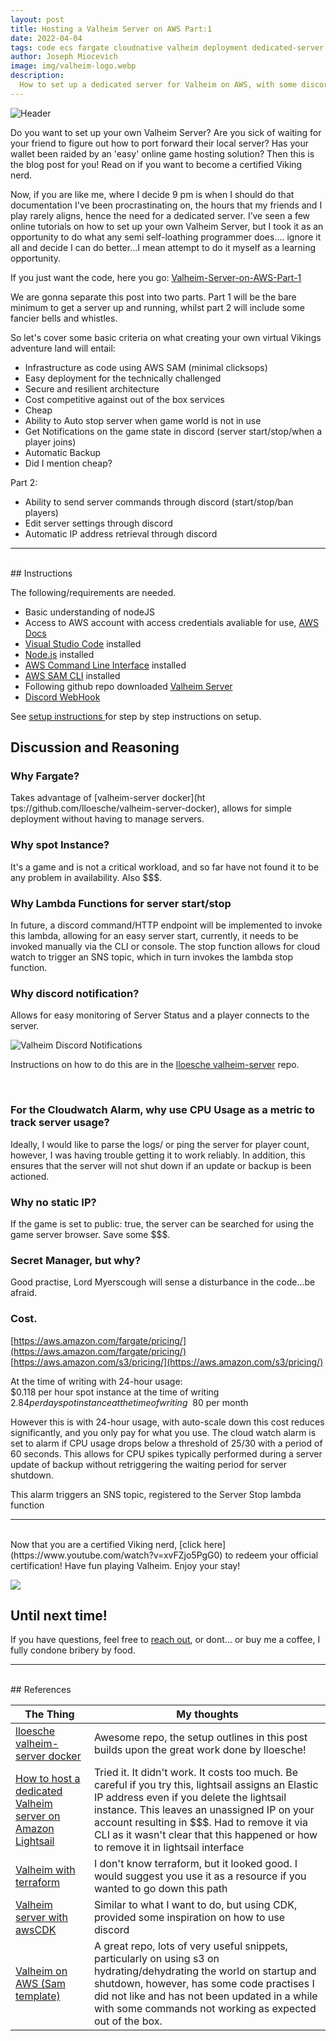 ```yaml
---
layout: post
title: Hosting a Valheim Server on AWS Part:1
date: 2022-04-04
tags: code ecs fargate cloudnative valheim deployment dedicated-server devops gaming aws
author: Joseph Miocevich
image: img/valheim-logo.webp
description:
  How to set up a dedicated server for Valheim on AWS, with some discord notifications
---
```


![Header](/img/valheim-logo.webp)

Do you want to set up your own Valheim Server? Are you sick of waiting for your friend to figure out how to port forward their local server? Has your wallet been raided by an 'easy' online game hosting solution? Then this is the blog post for you! Read on if you want to become a certified Viking nerd.

Now, if you are like me, where I decide 9 pm is when I should do that documentation I've been procrastinating on, the hours that my friends and I play rarely aligns, hence the need for a dedicated server. I’ve seen a few online tutorials on how to set up your own Valheim Server, but I took it as an opportunity to do what any semi self-loathing programmer does.... ignore it all and decide I can do better...I mean attempt to do it myself as a learning opportunity.

If you just want the code, here you go: [ Valheim-Server-on-AWS-Part-1 ](https://github.com/JMiocevich/Valheim-Server-on-AWS-Part-1)

We are gonna separate this post into two parts. Part 1 will be the bare minimum to get a server up and running, whilst part 2 will include some fancier bells and whistles.

So let's cover some basic criteria on what creating your own virtual Vikings adventure land will entail:

- Infrastructure as code using AWS SAM (minimal clicksops)
- Easy deployment for the technically challenged
- Secure and resilient architecture
- Cost competitive against out of the box services
- Cheap
- Ability to Auto stop server when game world is not in use
- Get Notifications on the game state in discord (server start/stop/when a player joins)
- Automatic Backup
- Did I mention cheap?

Part 2:
- Ability to send server commands through discord (start/stop/ban players)
- Edit server settings through discord
- Automatic IP address retrieval through discord

***
<br/>
## Instructions

The following/requirements are needed.
- Basic understanding of nodeJS
- Access to AWS account with access credentials avaliable for use,  [AWS Docs](https://docs.aws.amazon.com/cli/latest/userguide/cli-configure-files.html)
- [Visual Studio Code](https://code.visualstudio.com) installed
- [Node.js](https://nodejs.org/en/download/) installed
- [AWS Command Line Interface](https://aws.amazon.com/cli/) installed
- [AWS SAM CLI](https://docs.aws.amazon.com/serverless-application-model/latest/developerguide/serverless-sam-cli-install.html) installed
- Following github repo downloaded [Valheim Server](https://github.com/JMiocevich/valheim_server_aws_ts)
- [Discord WebHook](https://support.discord.com/hc/en-us/articles/228383668-Intro-to-Webhooks)

See [ setup instructions ](https://github.com/JMiocevich/Valheim-Server-on-AWS-Part-1/blob/main/README.md) for step by step instructions on setup.

## Discussion and Reasoning

### Why Fargate?
Takes advantage of [valheim-server docker](ht
tps://github.com/lloesche/valheim-server-docker), allows for simple deployment without having to manage servers.

### Why spot Instance?
It's a game and is not a critical workload, and so far have not found it to be any problem in availability. Also $$$.

### Why Lambda Functions for server start/stop
In future, a discord command/HTTP endpoint will be implemented to invoke this lambda, allowing for an easy server start, currently, it needs to be invoked manually via the CLI or console. The stop function allows for cloud watch to trigger an SNS topic, which in turn invokes the lambda stop function.


### Why discord notification?
Allows for easy monitoring of Server Status and a player connects to the server.

![Valheim Discord Notifications](/img/valheim_discord.png)
<br/>

Instructions on how to do this are in the [ lloesche valheim-server](https://github.com/lloesche/valheim-server-docker) repo.

<br/>

### For the Cloudwatch Alarm, why use CPU Usage as a metric to track server usage?
Ideally, I would like to parse the logs/ or ping the server for player count, however, I was having trouble getting it to work reliably. In addition, this ensures that the server will not shut down if an update or backup is been actioned. 

### Why no static IP?
If the game is set to public: true, the server can be searched for using the game server browser. Save some $$$.

### Secret Manager, but why?
Good practise, Lord Myerscough will sense a disturbance in the code...be afraid.


### Cost. 
[https://aws.amazon.com/fargate/pricing/](https://aws.amazon.com/fargate/pricing/) \
[https://aws.amazon.com/s3/pricing/](https://aws.amazon.com/s3/pricing/) 


At the time of writing with 24-hour usage: \
$0.118 per hour spot instance at the time of writing \
$2.84 per day spot instance at the time of writing \
~$80 per month 

However this is with 24-hour usage, with auto-scale down this cost reduces significantly, and you only pay for what you use. The cloud watch alarm is set to alarm if CPU usage drops below a threshold of 25/30 with a period of 60 seconds.
This allows for CPU spikes typically performed during a server update of backup without retriggering the waiting period for server shutdown.


This alarm triggers an SNS topic, registered to the Server Stop lambda function
<br/>

***

<br/>
Now that you are a certified Viking nerd, [click here](https://www.youtube.com/watch?v=xvFZjo5PgG0) to redeem your official certification! Have fun playing Valheim. Enjoy your stay!

![](/img/valheim-image2.webp)


Until next time!
---

If you have questions, feel free to [reach out](https://www.mechanicalrock.io/lets-get-started), or dont... or buy me a coffee, I fully condone bribery by food.



***
<br/>
## References

| The Thing                                                                                                                                           | My thoughts                                                                                                                                                                                                                                                                                       |
| --------------------------------------------------------------------------------------------------------------------------------------------------- | ------------------------------------------------------------------------------------------------------------------------------------------------------------------------------------------------------------------------------------------------------------------------------------------------- |
| [ lloesche valheim-server docker ](https://github.com/lloesche/valheim-server-docker)                                                                 | Awesome repo, the setup outlines in this post builds upon the great work done by lloesche!                                                                                                                                                                                                                     |
| [ How to host a dedicated Valheim server on  Amazon Lightsail ](https://aws.amazon.com/getting-started/hands-on/valheim-on-aws/)                      | Tried it.  It didn't work.  It costs too much. Be careful if you try this, lightsail assigns an Elastic IP address even if you delete the lightsail instance. This leaves an unassigned IP on your account resulting in $$$. Had to remove it via CLI as it wasn't clear that this happened or how to remove it in lightsail interface |
| [ Valheim with terraform ](https://github.com/wahlfeld/valheim-on-aws)                                                                               | I don't know terraform, but it looked good.  I would suggest you use it as a resource if you wanted to go down this path                                                                                                                                                                                             |
| [ Valheim server with awsCDK ](https://briancaffey.github.io/2021/03/18/on-demand-dedicated-serverless-valheim-server-with-cdk-discrod-interactions/) | Similar to what I want to do, but using CDK, provided some inspiration on how to use discord                                                                                                                                                                                                      |
| [ Valheim on AWS (Sam template) ](https://github.com/pwmcintyre/valheim-aws)                                                                          | A great repo, lots of very useful snippets, particularly on using s3 on hydrating/dehydrating the world on startup and shutdown, however, has some code practises I did not like and has not been updated in a while with some commands not working as expected out of the box.                                                                                                         |
